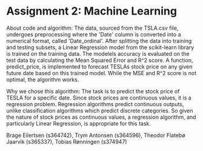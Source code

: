 # Assignment 2: Machine Learning

About code and algorithm: The data, sourced from the TSLA.csv file, undergoes preprocessing where the 'Date' column is converted into a numerical format, called 'Date_ordinal'. After splitting the data into training and testing subsets, a Linear Regression model from the scikit-learn library is trained on the training data. The modelels accuracy is evaluated on the test data by calculating the Mean Squared Error and R^2 score. A function, predict_price, is implemented to forecast TESLAs stock price on any given future date based on this trained model. While the MSE and R^2 score is not optimal, the algorithm works.

Why we chose this algorithm: The task is to predict the stock price of TESLA for a specific date. Since stock prices are continuous values, it is a regression problem. Regression algorithms predict continuous outputs, unlike classification algorithms which predict discrete categories. So given the nature of stock prices as continuous values, a regression algorithm, and particularly Linear Regression, is appropriate for this task. 

Brage Eilertsen (s364742), Trym Antonsen (s364596), Theodor Flatebø Jaarvik (s365337), Tobias Rønningen (s374947)
